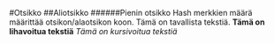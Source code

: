 #Otsikko
##Aliotsikko
######Pienin otsikko
Hash merkkien määrä määrittää otsikon/alaotsikon koon. Tämä on tavallista tekstiä.
**Tämä on lihavoitua tekstiä**
*Tämä on kursivoitua tekstiä*
